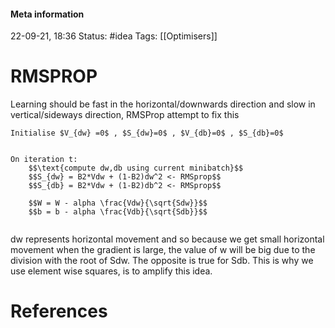#### Meta information
22-09-21, 18:36
Status: #idea
Tags: [[Optimisers]]





# RMSPROP

Learning should be fast in the horizontal/downwards direction and slow in vertical/sideways direction, RMSProp attempt to fix this


```ad-note
Initialise $V_{dw} =0$ , $S_{dw}=0$ , $V_{db}=0$ , $S_{db}=0$


On iteration t:
	$$\text{compute dw,db using current minibatch}$$
	$$S_{dw} = B2*Vdw + (1-B2)dw^2 <- RMSprop$$
	$$S_{db} = B2*Vdw + (1-B2)db^2 <- RMSprop$$
	
	$$W = W - alpha \frac{Vdw}{\sqrt{Sdw}}$$
	$$b = b - alpha \frac{Vdb}{\sqrt{Sdb}}$$
	
```

dw represents horizontal movement and so because we get small horizontal movement when the gradient is large, the value of w will be big due to the division with the root of Sdw. The opposite is true for Sdb. This is why we use element wise squares, is to amplify this idea.

# References
